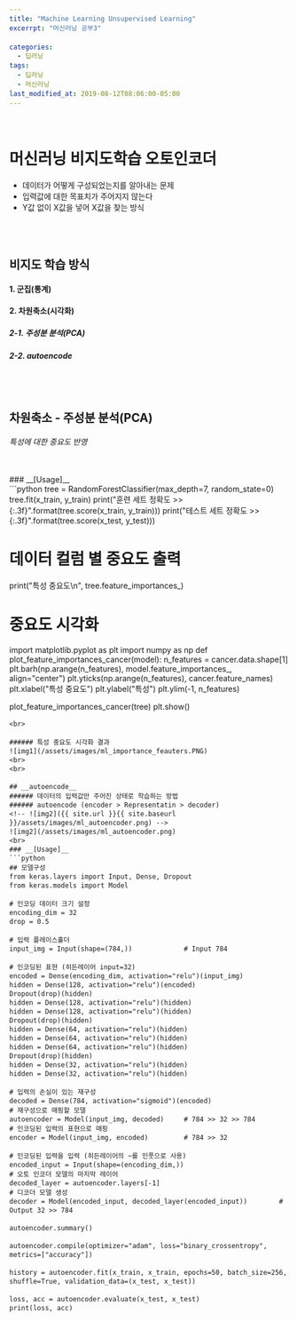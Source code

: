 ```yaml
---
title: "Machine Learning Unsupervised Learning"
excerrpt: "머신러닝 공부3"

categories:
  - 딥러닝
tags:
  - 딥러닝
  - 머신러닝
last_modified_at: 2019-08-12T08:06:00-05:00
---
```

<br>

# 머신러닝 비지도학습 오토인코더
- 데이터가 어떻게 구성되었는지를 알아내는 문제
- 입력값에 대한 목표치가 주어지지 않는다
- Y값 없이 X값을 넣어 X값을 찾는 방식
<br>
<br>

## **비지도 학습 방식**
#### 1. 군집(통계)
#### 2. 차원축소(시각화)
##### 2-1. 주성분 분석(PCA)
##### 2-2. autoencode
<br>
<br>

## __차원축소 - 주성분 분석(PCA)__
###### 특성에 대한 중요도 반영
<br>
### __[Usage]__ <br>
```python
tree = RandomForestClassifier(max_depth=7, random_state=0)
tree.fit(x_train, y_train)
print("훈련 세트 정확도 >> {:.3f}".format(tree.score(x_train, y_train)))
print("테스트 세트 정확도 >> {:.3f}".format(tree.score(x_test, y_test)))

# 데이터 컬럼 별 중요도 출력
print("특성 중요도\n", tree.feature_importances_)


# 중요도 시각화
import matplotlib.pyplot as plt
import numpy as np
def plot_feature_importances_cancer(model):
    n_features = cancer.data.shape[1]
    plt.barh(np.arange(n_features), model.feature_importances_, align="center")
    plt.yticks(np.arange(n_features), cancer.feature_names)
    plt.xlabel("특성 중요도")
    plt.ylabel("특성")
    plt.ylim(-1, n_features)


plot_feature_importances_cancer(tree)
plt.show()
```
<br>

###### 특성 중요도 시각화 결과
![img1](/assets/images/ml_importance_feauters.PNG)
<br>
<br>

## __autoencode__
###### 데이터의 입력값만 주어진 상태로 학습하는 방법
###### autoencode (encoder > Representatin > decoder)
<!-- ![img2]({{ site.url }}{{ site.baseurl }}/assets/images/ml_autoencoder.png) -->
![img2](/assets/images/ml_autoencoder.png)
<br>
### __[Usage]__
```python
## 모델구성
from keras.layers import Input, Dense, Dropout
from keras.models import Model

# 인코딩 데이터 크기 설정
encoding_dim = 32
drop = 0.5

# 입력 플레이스홀더
input_img = Input(shape=(784,))             # Input 784

# 인코딩된 표현 (히든레이어 input=32)
encoded = Dense(encoding_dim, activation="relu")(input_img)
hidden = Dense(128, activation="relu")(encoded)
Dropout(drop)(hidden)
hidden = Dense(128, activation="relu")(hidden)
hidden = Dense(128, activation="relu")(hidden)
Dropout(drop)(hidden)
hidden = Dense(64, activation="relu")(hidden)
hidden = Dense(64, activation="relu")(hidden)
hidden = Dense(64, activation="relu")(hidden)
Dropout(drop)(hidden)
hidden = Dense(32, activation="relu")(hidden)
hidden = Dense(32, activation="relu")(hidden)

# 입력의 손실이 있는 재구성
decoded = Dense(784, activation="sigmoid")(encoded)
# 재구성으로 매핑할 모델
autoencoder = Model(input_img, decoded)     # 784 >> 32 >> 784
# 인코딩된 입력의 표현으로 매핑
encoder = Model(input_img, encoded)         # 784 >> 32

# 인코딩된 입력을 입력 (히든레이어의 ~를 인풋으로 사용)
encoded_input = Input(shape=(encoding_dim,))
# 오토 인코더 모델의 마지막 레이어
decoded_layer = autoencoder.layers[-1]
# 디코더 모델 생성
decoder = Model(encoded_input, decoded_layer(encoded_input))        # Output 32 >> 784

autoencoder.summary()

autoencoder.compile(optimizer="adam", loss="binary_crossentropy", metrics=["accuracy"])

history = autoencoder.fit(x_train, x_train, epochs=50, batch_size=256, shuffle=True, validation_data=(x_test, x_test))

loss, acc = autoencoder.evaluate(x_test, x_test)
print(loss, acc)
```